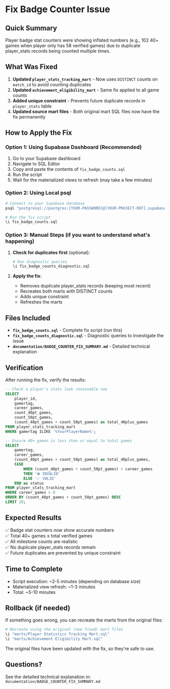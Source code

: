 # Fix Badge Counter Issue

## Quick Summary
Player badge stat counters were showing inflated numbers (e.g., 102 40+ games when player only has 58 verified games) due to duplicate player_stats records being counted multiple times.

## What Was Fixed

1. **Updated `player_stats_tracking_mart`** - Now uses `DISTINCT` counts on `match_id` to avoid counting duplicates
2. **Updated `achievement_eligibility_mart`** - Same fix applied to all game counts
3. **Added unique constraint** - Prevents future duplicate records in `player_stats` table
4. **Updated source mart files** - Both original mart SQL files now have the fix permanently

## How to Apply the Fix

### Option 1: Using Supabase Dashboard (Recommended)
1. Go to your Supabase dashboard
2. Navigate to SQL Editor
3. Copy and paste the contents of `fix_badge_counts.sql`
4. Run the script
5. Wait for the materialized views to refresh (may take a few minutes)

### Option 2: Using Local psql
```bash
# Connect to your Supabase database
psql "postgresql://postgres:[YOUR-PASSWORD]@[YOUR-PROJECT-REF].supabase.co:5432/postgres"

# Run the fix script
\i fix_badge_counts.sql
```

### Option 3: Manual Steps (if you want to understand what's happening)

1. **Check for duplicates first** (optional):
   ```bash
   # Run diagnostic queries
   \i fix_badge_counts_diagnostic.sql
   ```

2. **Apply the fix**:
   - Removes duplicate player_stats records (keeping most recent)
   - Recreates both marts with DISTINCT counts
   - Adds unique constraint
   - Refreshes the marts

## Files Included

- **`fix_badge_counts.sql`** - Complete fix script (run this)
- **`fix_badge_counts_diagnostic.sql`** - Diagnostic queries to investigate the issue
- **`documentation/BADGE_COUNTER_FIX_SUMMARY.md`** - Detailed technical explanation

## Verification

After running the fix, verify the results:

```sql
-- Check a player's stats look reasonable now
SELECT 
    player_id,
    gamertag,
    career_games,
    count_40pt_games,
    count_50pt_games,
    (count_40pt_games + count_50pt_games) as total_40plus_games
FROM player_stats_tracking_mart
WHERE gamertag ILIKE '%YourPlayerName%';

-- Ensure 40+ games is less than or equal to total games
SELECT 
    gamertag,
    career_games,
    (count_40pt_games + count_50pt_games) as total_40plus_games,
    CASE 
        WHEN (count_40pt_games + count_50pt_games) > career_games 
        THEN '❌ INVALID' 
        ELSE '✅ VALID' 
    END as status
FROM player_stats_tracking_mart
WHERE career_games > 0
ORDER BY (count_40pt_games + count_50pt_games) DESC
LIMIT 20;
```

## Expected Results

✅ Badge stat counters now show accurate numbers  
✅ Total 40+ games ≤ total verified games  
✅ All milestone counts are realistic  
✅ No duplicate player_stats records remain  
✅ Future duplicates are prevented by unique constraint  

## Time to Complete

- Script execution: ~2-5 minutes (depending on database size)
- Materialized view refresh: ~1-3 minutes
- Total: ~5-10 minutes

## Rollback (if needed)

If something goes wrong, you can recreate the marts from the original files:

```bash
# Recreate using the original (now fixed) mart files
\i "marts/Player Statistics Tracking Mart.sql"
\i "marts/Achievement Eligibility Mart.sql"
```

The original files have been updated with the fix, so they're safe to use.

## Questions?

See the detailed technical explanation in:
`documentation/BADGE_COUNTER_FIX_SUMMARY.md`

